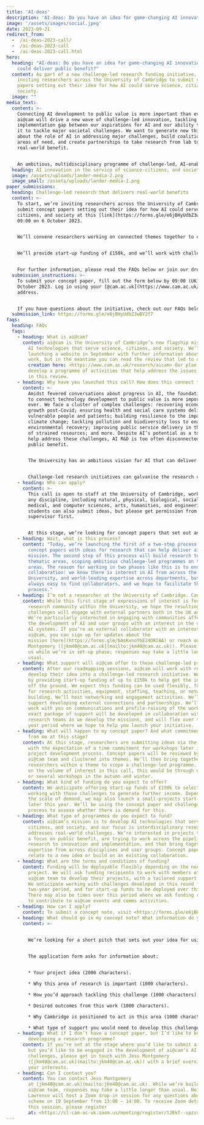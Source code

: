 ```yaml
---
title: 'AI-deas'
description: 'AI-deas: Do you have an idea for game-changing AI innovations that could deliver public benefit?'
image: '/assets/images/social.jpeg'
date: 2023-09-21
redirect_from:
  -  /ai-deas-2023-call/
  -  /ai-deas-2023-call
  -  /ai-deas-2023-call.html
hero:
  heading: "AI-deas: Do you have an idea for game-changing AI innovations that
    could deliver public benefit?"
  content: As part of a new challenge-led research funding initiative, we’re
    inviting researchers across the University of Cambridge to submit concept
    papers setting out their idea for how AI could serve science, citizens, and
    society.
  image: ""
media_text:
  content: >-
    Connecting AI development to public value is more important than ever.
    ai@cam will drive a new wave of challenge-led innovation, tackling the
    implementation gap between our aspirations for AI and our ability to deploy
    it to tackle major societal challenges. We want to generate new thinking
    about the role of AI in addressing major challenges, build coalitions in
    areas of need, and create partnerships to take research from lab to
    real-world benefit.


    An ambitious, multidisciplinary programme of challenge-led, AI-enabled innovation supported by ai@cam will spin up new research teams, develop collaborations with business, policymakers and civil society, and take innovative ideas from the lab to application. Research teams supported by AI@Cam’s AI-deas scheme will have access to funding and research support to scale their work and impact.
  heading: AI innovation in the service of science-citizens, and society
  image: /assets/uploads/lander-media-2.png
  image_small: /assets/uploads/lander-media-1.png
paper_submissions:
  heading: Challenge-led research that delivers real-world benefits
  content: >-
    To start, we’re inviting researchers across the University of Cambridge to
    submit concept papers setting out their idea for how AI could serve science,
    citizens, and society at this [link](https://forms.gle/e6jBHyUdbZ3wBV2f7) by
    09:00 on 6 October 2023.


    We’ll convene researchers working on connected themes together to establish a challenge-led research programme that can drive a step-change in AI research, policy, and practice, and we’ll work with you to develop this programme.


    We’ll provide start-up funding of £150k, and we’ll work with challenge teams to support your progress. If we have a large number of high-quality challenges proposed, there’ll be a selection stage where we identify which proposals receive funding in years one and two of our work. For further information, please read the FAQs below.


    For further information, please read the FAQs below or join our drop-in session on 19 September, from 13:00 – 14:00 (register to receive Zoom details at [this link](https://cl-cam-ac-uk.zoom.us/meeting/register/tJEkf--upzsvE9PLQUPgSZCGjBlO_dl-0szF)).
  submission_instructions: >-
    To submit your concept paper, fill out the form below by 09:00 (UK) on 6
    October 2023. Log in using your [@cam.ac.uk](https://www.cam.ac.uk/) email
    address.


    If you have questions about the initiative, check out our FAQs below.
  submission_link: https://forms.gle/e6jBHyUdbZ3wBV2f7
faqs:
  heading: FAQs
  faqs:
    - heading: What is ai@cam?
      content: ai@cam is the University of Cambridge’s new flagship mission to create
        AI technologies that serve science, citizens, and society. We’ll be
        launching a website in September with further information about our
        work, but in the meantime you can read the review that led to our
        creation here: <https://www.cam.ac.uk/research/aicam> Our plan is to
        develop a programme of activities that help address the issues set out
        in this review.
    - heading: Why have you launched this call? How does this connect to ai@cam?
      content: >-
        Amidst fevered conversations about progress in AI, the foundational work
        to connect technology development to public value is more important than
        ever. We face a cluster of complex challenges: recovering economic
        growth post-Covid; ensuring health and social care systems deliver for
        vulnerable people and patients; building resilience to the impacts of
        climate change; tackling pollution and biodiversity loss to enable
        environmental recovery; improving public service delivery in the context
        of strained resources; and more. Despite AI’s potential as a tool to
        help address these challenges, AI R&D is too often disconnected from
        public benefit.


        The University has an ambitious vision for AI that can deliver public benefit, which you can read in our [review](https://www.cam.ac.uk/research/aicam). To deliver on this vision, we need a new infrastructure for interdisciplinary AI innovation.


        Challenge-led research initiatives can galvanise the research community in support of priority issues and help build capability in areas of need. Inspired by these approaches, ai@cam is launching a cross-institutional research initiative focused on how Cambridge can leverage AI to help tackle today’s major scientific and societal challenges. We want to generate new thinking about the role of AI in addressing major challenges, build coalitions in areas of need, and create partnerships to take research from lab to real-world benefit. Research teams supported by the scheme will have access to funding and research support to scale their work and impact. This challenge-led research funding scheme is our first initiative, and we’ll launch further activities during the autumn and winter.
    - heading: Who can apply?
      content: >-
        This call is open to staff at the University of Cambridge, working in
        any discipline, including natural, physical, biological, social,
        medical, and computer sciences, arts, humanities, and engineering. PhD
        students can also submit ideas, but please get permission from your
        supervisor first.


        At this stage, we’re looking for concept papers that set out an idea for challenge-led research that could deliver positive real-world outcomes through AI. You don’t need a fully developed research proposal to apply. For example, you might have the idea, but not yet have access to the tools or collaborators to develop and implement it. Alternatively, if you’d like to be involved in developing a challenge but don’t have a clear area of focus, check out the FAQ below about how you can get involved.
    - heading: Wait, what is this process?
      content: "Today, we’re launching the first of a two-step process. We’re inviting
        concept papers with ideas for research that can help deliver ai@cam’s
        mission. The second step of this process will build research teams in
        thematic areas, scoping ambitious challenge-led programmes on those
        areas. The reason for working in two phases like this is to encourage
        collaboration: we know there is interest in AI from across the
        University, and world-leading expertise across departments, but it isn’t
        always easy to find collaborators, and we hope to facilitate this
        process."
    - heading: I’m not a researcher at the University of Cambridge. Can I get involved?
      content: While this first stage of expressions of interest is focused on the
        research community within the University, we hope the resulting
        challenges will engage with external partners both in the UK and beyond.
        We’re particularly interested in engaging with communities affected by
        the development of AI and user groups with an interest in the design of
        AI systems. If you’re an external collaborator with an interest in
        ai@cam, you can sign up for updates about the
        mission [here](https://forms.gle/bAsKxnoY6E24DRTAA) or reach out to Jess
        Montgomery ([jkm40@cam.ac.uk](mailto:jkm40@cam.ac.uk)). Please bear with
        us while we’re in set-up phase; responses may take a little longer than
        usual.
    - heading: What support will ai@cam offer to these challenge-led programmes?
      content: After our roadmapping sessions, ai@cam will work with research teams to
        develop their idea into a challenge-led research initiative. We’ll start
        by providing start-up funding of up to £150k to help get the initiative
        off the ground. We expect this funding can be used flexibly, for example
        for research activities, equipment, staffing, teaching, or network
        building. We’ll host networking and engagement activities. We’ll provide
        support developing external connections and partnerships. We’ll also
        work with you on communications and profile-raising of the work. The
        exact package of support will be developed in collaboration with
        research teams as we develop the missions, and will flex over the two
        year period where we hope to help you launch your initiative.
    - heading: What will happen to my concept paper? And what commitment is needed
        from me at this stage?
      content: At this stage, researchers are submitting ideas via the concept papers,
        with the expectation of a time commitment for workshops later in the
        project development process. Concept papers will be reviewed by the
        ai@cam team and clustered into themes. We’ll then bring together
        researchers within a theme to scope a challenge-led programme. Depending
        on the volume of interest in this call, this would be through either one
        or several workshops in the autumn and winter.
    - heading: What kind of funding do you expect to offer?
      content: We anticipate offering start-up funds of £150k to selected challenges,
        working with those challenges to generate further income. Depending on
        the scale of demand, we may also launch a small-projects start-up scheme
        later this year. We’ll be using the concept paper and challenge scoping
        process to assess whether there is demand for this.
    - heading: What type of programmes do you expect to fund?
      content: ai@cam’s mission is to develop AI technologies that serve science,
        citizens, and society, and our focus is interdisciplinary research that
        addresses real-world challenges. We’re interested in projects that have
        a focus on public benefit, are trying to work across the pipeline from
        research to innovation and implementation, and that bring together
        expertise from across disciplines and user groups. Concept papers could
        relate to a new idea or build on an existing collaboration.
    - heading: What are the terms and conditions of funding?
      content: Funding will be deployable flexibly depending on the needs of the
        project. We will ask funding recipients to work with members of the
        ai@cam team to develop their projects, with a tailored support package.
        We anticipate working with challenges developed in this round for a
        two-year period, and for start-up funds to be deployed over this period.
        There may also be times over this period where we ask funding recipients
        to contribute to ai@cam events and comms activities.
    - heading: How can I apply?
      content: To submit a concept note, visit <https://forms.gle/e6jBHyUdbZ3wBV2f7>
    - heading: What should go in my concept note? What information do you need?
      content: >-
        

        We’re looking for a short pitch that sets out your idea for using AI in the service of science, citizens, and society, alongside some details about you.


        The application form asks for information about:


        * Your project idea (2000 characters).

        * Why this area of research is important (1000 characters).

        * How you’d approach tackling this challenge (1000 characters).

        * Desired outcomes from this work (1000 characters).

        * Why Cambridge is positioned to act in this area (1000 characters).

        * What type of support you would need to develop this challenge (1000 characters).
    - heading: What if I don’t have a concept paper, but I’d like to be involved in
        developing a research programme?
      content: If you’re not at the stage where you’d like to submit a concept paper,
        but you’d like to be engaged in the development of ai@cam’s AI
        challenges, please get in touch with Jess Montgomery
        ([jkm40@cam.ac.uk](mailto:jkm40@cam.ac.uk)) with a brief overview of
        your interests.
    - heading: Can I contact you?
      content: You can contact Jess Montgomery
        at [jkm40@cam.ac.uk](mailto:jkm40@cam.ac.uk). While we’re building the
        ai@cam team, responses may take a little longer than usual. Neil
        Lawrence will host a Zoom drop-in session for any questions about the
        scheme on 19 September from 13:00 – 14:00. To receive Zoom details for
        this session, please register
        at: <https://cl-cam-ac-uk.zoom.us/meeting/register/tJEkf--upzsvE9PLQUPgSZCGjBlO_dl-0szF>
---
```

